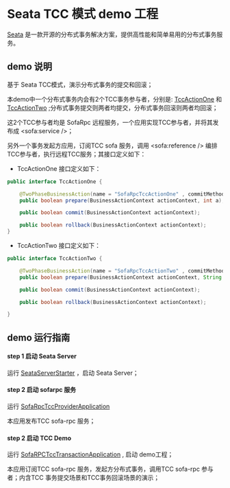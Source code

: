 # Seata TCC 模式 demo 工程


[Seata](https://github.com/seata/seata) 是一款开源的分布式事务解决方案，提供高性能和简单易用的分布式事务服务。   


## demo 说明

基于 Seata TCC模式，演示分布式事务的提交和回滚；

本demo中一个分布式事务内会有2个TCC事务参与者，分别是: [TccActionOne](https://github.com/fescar-group/fescar-samples/blob/master/tcc/sofarpc-tcc-sample/src/main/java/io/seata/samples/tcc/sofarpc/action/TccActionOne.java) 和 [TccActionTwo](https://github.com/fescar-group/fescar-samples/blob/master/tcc/sofarpc-tcc-sample/src/main/java/io/seata/samples/tcc/sofarpc/action/TccActionTwo.java) ;分布式事务提交则两者均提交，分布式事务回滚则两者均回滚；

这2个TCC参与者均是 SofaRpc 远程服务，一个应用实现TCC参与者，并将其发布成 <sofa:service />；

另外一个事务发起方应用，订阅TCC sofa 服务，调用 <sofa:reference /> 编排TCC参与者，执行远程TCC服务；其接口定义如下：

- TccActionOne 接口定义如下：

```java
public interface TccActionOne {

    @TwoPhaseBusinessAction(name = "SofaRpcTccActionOne" , commitMethod = "commit", rollbackMethod = "rollback")
    public boolean prepare(BusinessActionContext actionContext, int a);

    public boolean commit(BusinessActionContext actionContext);

    public boolean rollback(BusinessActionContext actionContext);
}
```


- TccActionTwo 接口定义如下：

```java
public interface TccActionTwo {

    @TwoPhaseBusinessAction(name = "SofaRpcTccActionTwo" , commitMethod = "commit", rollbackMethod = "rollback")
    public boolean prepare(BusinessActionContext actionContext, String b);

    public boolean commit(BusinessActionContext actionContext);

    public boolean rollback(BusinessActionContext actionContext);

}
```


## demo 运行指南

#### step 1 启动 Seata Server

运行 [SeataServerStarter](https://github.com/fescar-group/fescar-samples/blob/master/tcc/sofarpc-tcc-sample/src/test/java/io/seata/samples/tcc/server/SeataServerStarter.java) ，启动 Seata Server；


#### step 2 启动 sofarpc 服务

运行 [SofaRpcTccProviderApplication](https://github.com/fescar-group/fescar-samples/blob/master/tcc/sofarpc-tcc-sample/src/test/java/io/seata/samples/tcc/provider/SofaRpcTccProviderApplication.java)

本应用发布TCC sofa-rpc 服务；

#### step 2 启动 TCC Demo

运行 [SofaRPCTccTransactionApplication](https://github.com/fescar-group/fescar-samples/blob/master/tcc/sofarpc-tcc-sample/src/main/java/io/seata/samples/tcc/sofarpc/starter/SofaRPCTccTransactionApplication.java) , 启动 demo工程；

本应用订阅TCC sofa-rpc 服务，发起方分布式事务，调用TCC sofa-rpc 参与者；内含TCC 事务提交场景和TCC事务回滚场景的演示；